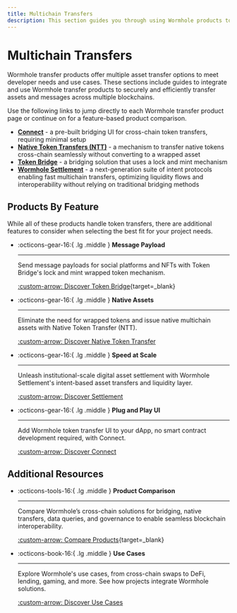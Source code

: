 ```yaml
---
title: Multichain Transfers
description: This section guides you through using Wormhole products to securely and efficiently transfer assets and messages across multiple blockchains.
---
```


# Multichain Transfers

Wormhole transfer products offer multiple asset transfer options to meet developer needs and use cases. These sections include guides to integrate and use Wormhole transfer products to securely and efficiently transfer assets and messages across multiple blockchains.

Use the following links to jump directly to each Wormhole transfer product page or continue on for a feature-based product comparison.

- [**Connect**](/docs/build/transfers/connect/) - a pre-built bridging UI for cross-chain token transfers, requiring minimal setup
- [**Native Token Transfers (NTT)**](/docs/build/transfers/native-token-transfers/) - a mechanism to transfer native tokens cross-chain seamlessly without converting to a wrapped asset
- [**Token Bridge**](/docs/learn/transfers/token-bridge/) - a bridging solution that uses a lock and mint mechanism
- [**Wormhole Settlement**](/docs/build/transfers/wormhole-docs/build/transfers/settlement/) - a next-generation suite of intent protocols enabling fast multichain transfers, optimizing liquidity flows and interoperability without relying on traditional bridging methods

## Products By Feature

While all of these products handle token transfers, there are additional features to consider when selecting the best fit for your project needs.

<div class="grid cards" markdown>

-   :octicons-gear-16:{ .lg .middle } **Message Payload**

    ---

    Send message payloads for social platforms and NFTs with Token Bridge's lock and mint wrapped token mechanism.

    [:custom-arrow: Discover Token Bridge](/docs/learn/transfers/token-bridge/){target=\_blank}

-   :octicons-gear-16:{ .lg .middle } **Native Assets**

    ---

    Eliminate the need for wrapped tokens and issue native multichain assets with Native Token Transfer (NTT).

    [:custom-arrow: Discover Native Token Transfer](/docs/build/transfers/native-token-transfers/)


-   :octicons-gear-16:{ .lg .middle } **Speed at Scale**

    ---

    Unleash institutional-scale digital asset settlement with Wormhole Settlement's intent-based asset transfers and liquidity layer.

    [:custom-arrow: Discover Settlement](/docs/build/transfers/wormhole-docs/build/transfers/settlement/)

-   :octicons-gear-16:{ .lg .middle } **Plug and Play UI**

    ---

    Add Wormhole token transfer UI to your dApp, no smart contract development required, with Connect.

    [:custom-arrow: Discover Connect](/docs/build/transfers/connect/)

</div>

## Additional Resources

<div class="grid cards" markdown>

-   :octicons-tools-16:{ .lg .middle } **Product Comparison**

    ---

    Compare Wormhole’s cross-chain solutions for bridging, native transfers, data queries, and governance to enable seamless blockchain interoperability.

    [:custom-arrow: Compare Products](/docs/build/start-building/products/){target=\_blank}

-   :octicons-book-16:{ .lg .middle } **Use Cases**

    ---

    Explore Wormhole's use cases, from cross-chain swaps to DeFi, lending, gaming, and more. See how projects integrate Wormhole solutions.

    [:custom-arrow: Discover Use Cases](/docs/build/start-building/use-cases/)


</div>